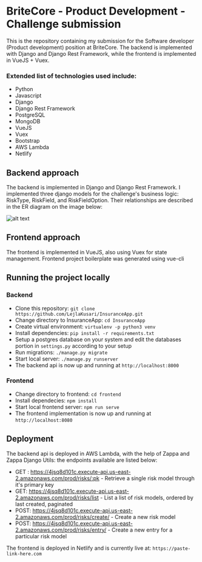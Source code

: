 # BriteCore - Product Development - Challenge submission


This is the repository containing my submission for the Software developer (Product development) position at BriteCore.
The backend is implemented with Django and Django Rest Framework, while the frontend is implemented in VueJS + Vuex.

### Extended list of technologies used include:
- Python
- Javascript
- Django
- Django Rest Framework
- PostgreSQL
- MongoDB
- VueJS
- Vuex
- Bootstrap
- AWS Lambda
- Netlify

## Backend approach
The backend is implemented in Django and Django Rest Framework. I implemented three django models for the challenge's business logic: RiskType, RiskField, and RiskFieldOption. Their relationships are described in the ER diagram on the image below:

![alt text](https://i.imgur.com/5KKjpTU.png "ER Diagram of the 3 mentioned models")

## Frontend approach
The frontend is implemented in VueJS, also using Vuex for state management. Frontend project boilerplate was generated using vue-cli

## Running the project locally
### Backend
- Clone this repository: `git clone https://github.com/LejlaKusari/InsuranceApp.git`
- Change directory to InsuranceApp: `cd InsuranceApp`
- Create virtual environment: `virtualenv -p python3 venv`
- Install dependencies: `pip install -r requirements.txt`
- Setup a postgres database on your system and edit the databases portion in `settings.py` according to your setup
- Run migrations: `./manage.py migrate`
- Start local server: `./manage.py runserver`
- The backend api is now up and running at `http://localhost:8000`
### Frontend
- Change directory to frontend: `cd frontend`
- Install dependecies: `npm install`
- Start local frontend server: `npm run serve`
- The frontend implementation is now up and running at `http://localhost:8080`

## Deployment
The backend api is deployed in AWS Lambda, with the help of Zappa and Zappa Django Utils: the endpoints available are listed below:
- GET : https://4jsq8d101c.execute-api.us-east-2.amazonaws.com/prod/risks/:pk - Retrieve a single risk model through it's primary key
- GET: https://4jsq8d101c.execute-api.us-east-2.amazonaws.com/prod/risks/list - List a list of risk models, ordered by last created, paginated
- POST: https://4jsq8d101c.execute-api.us-east-2.amazonaws.com/prod/risks/create/ - Create a new risk model
- POST: https://4jsq8d101c.execute-api.us-east-2.amazonaws.com/prod/risks/entry/ - Create a new entry for a particular risk model

The frontend is deployed in Netlify and is currently live at: `https://paste-link-here.com`
